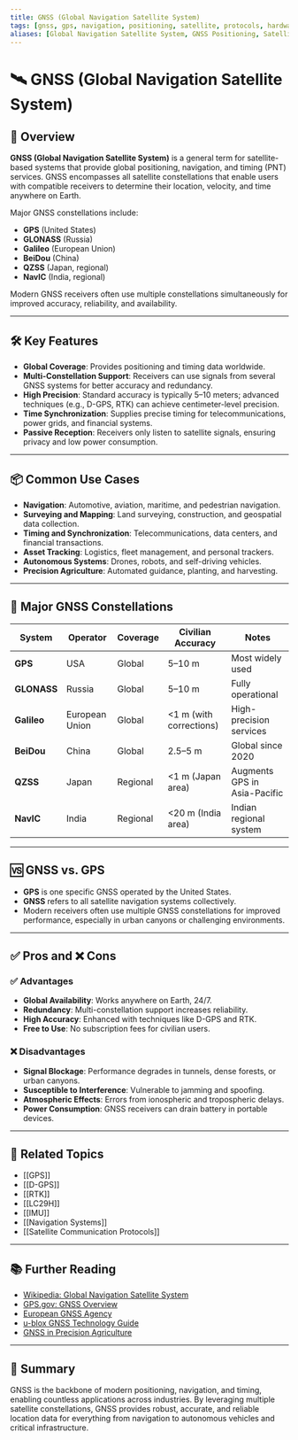 ```yaml
---
title: GNSS (Global Navigation Satellite System)
tags: [gnss, gps, navigation, positioning, satellite, protocols, hardware]
aliases: [Global Navigation Satellite System, GNSS Positioning, Satellite Navigation]
---
```


# 🛰️ GNSS (Global Navigation Satellite System)

## 🧭 Overview

**GNSS (Global Navigation Satellite System)** is a general term for satellite-based systems that provide global positioning, navigation, and timing (PNT) services. GNSS encompasses all satellite constellations that enable users with compatible receivers to determine their location, velocity, and time anywhere on Earth.

Major GNSS constellations include:
- **GPS** (United States)
- **GLONASS** (Russia)
- **Galileo** (European Union)
- **BeiDou** (China)
- **QZSS** (Japan, regional)
- **NavIC** (India, regional)

Modern GNSS receivers often use multiple constellations simultaneously for improved accuracy, reliability, and availability.

---

## 🛠️ Key Features

- **Global Coverage**: Provides positioning and timing data worldwide.
- **Multi-Constellation Support**: Receivers can use signals from several GNSS systems for better accuracy and redundancy.
- **High Precision**: Standard accuracy is typically 5–10 meters; advanced techniques (e.g., D-GPS, RTK) can achieve centimeter-level precision.
- **Time Synchronization**: Supplies precise timing for telecommunications, power grids, and financial systems.
- **Passive Reception**: Receivers only listen to satellite signals, ensuring privacy and low power consumption.

---

## 📦 Common Use Cases

- **Navigation**: Automotive, aviation, maritime, and pedestrian navigation.
- **Surveying and Mapping**: Land surveying, construction, and geospatial data collection.
- **Timing and Synchronization**: Telecommunications, data centers, and financial transactions.
- **Asset Tracking**: Logistics, fleet management, and personal trackers.
- **Autonomous Systems**: Drones, robots, and self-driving vehicles.
- **Precision Agriculture**: Automated guidance, planting, and harvesting.

---

## 🧩 Major GNSS Constellations

| System     | Operator         | Coverage      | Civilian Accuracy | Notes                        |
|------------|------------------|--------------|-------------------|------------------------------|
| **GPS**    | USA              | Global       | 5–10 m            | Most widely used             |
| **GLONASS**| Russia           | Global       | 5–10 m            | Fully operational            |
| **Galileo**| European Union   | Global       | <1 m (with corrections) | High-precision services |
| **BeiDou** | China            | Global       | 2.5–5 m           | Global since 2020            |
| **QZSS**   | Japan            | Regional     | <1 m (Japan area) | Augments GPS in Asia-Pacific |
| **NavIC**  | India            | Regional     | <20 m (India area)| Indian regional system        |

---

## 🆚 GNSS vs. GPS

- **GPS** is one specific GNSS operated by the United States.
- **GNSS** refers to all satellite navigation systems collectively.
- Modern receivers often use multiple GNSS constellations for improved performance, especially in urban canyons or challenging environments.

---

## ✅ Pros and ❌ Cons

### ✅ Advantages
- **Global Availability**: Works anywhere on Earth, 24/7.
- **Redundancy**: Multi-constellation support increases reliability.
- **High Accuracy**: Enhanced with techniques like D-GPS and RTK.
- **Free to Use**: No subscription fees for civilian users.

### ❌ Disadvantages
- **Signal Blockage**: Performance degrades in tunnels, dense forests, or urban canyons.
- **Susceptible to Interference**: Vulnerable to jamming and spoofing.
- **Atmospheric Effects**: Errors from ionospheric and tropospheric delays.
- **Power Consumption**: GNSS receivers can drain battery in portable devices.

---

## 🔗 Related Topics

- [[GPS]]
- [[D-GPS]]
- [[RTK]]
- [[LC29H]]
- [[IMU]]
- [[Navigation Systems]]
- [[Satellite Communication Protocols]]

---

## 📚 Further Reading

- [Wikipedia: Global Navigation Satellite System](https://en.wikipedia.org/wiki/Global_Navigation_Satellite_System)
- [GPS.gov: GNSS Overview](https://www.gps.gov/systems/gnss/)
- [European GNSS Agency](https://www.euspa.europa.eu/european-space/gnss)
- [u-blox GNSS Technology Guide](https://www.u-blox.com/en/technology/gnss)
- [GNSS in Precision Agriculture](https://www.gps.gov/applications/agriculture/)

---

## 🧠 Summary

GNSS is the backbone of modern positioning, navigation, and timing, enabling countless applications across industries. By leveraging multiple satellite constellations, GNSS provides robust, accurate, and reliable location data for everything from navigation to autonomous vehicles and critical infrastructure.
